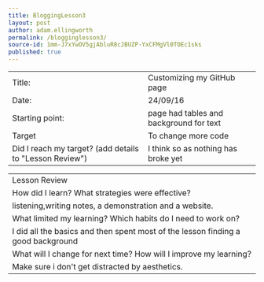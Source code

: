 ```yaml
---
title: BloggingLesson3
layout: post
author: adam.ellingworth
permalink: /blogginglesson3/
source-id: 1mm-J7xYwOV5gjAbluR8cJBUZP-YxCFMgVl0TOEc1sks
published: true
---
```

<table>
  <tr>
    <td>Title:</td>
    <td>Customizing my GitHub page</td>
  </tr>
  <tr>
    <td>Date:</td>
    <td>24/09/16</td>
  </tr>
  <tr>
    <td>Starting point:</td>
    <td>page had tables and background for text</td>
  </tr>
  <tr>
    <td>Target </td>
    <td>To change more code</td>
  </tr>
  <tr>
    <td>Did I reach my target? 
(add details to "Lesson Review")</td>
    <td>I think so as nothing has broke yet</td>
  </tr>
</table>


<table>
  <tr>
    <td>Lesson Review</td>
  </tr>
  <tr>
    <td>How did I learn? What strategies were effective? </td>
  </tr>
  <tr>
    <td>listening,writing notes, a demonstration and a website.</td>
  </tr>
  <tr>
    <td>What limited my learning? Which habits do I need to work on? </td>
  </tr>
  <tr>
    <td>I did all the basics and then spent most of the lesson finding a good background</td>
  </tr>
  <tr>
    <td>What will I change for next time? How will I improve my learning?</td>
  </tr>
  <tr>
    <td>Make sure i don't get distracted by aesthetics.</td>
  </tr>
</table>


